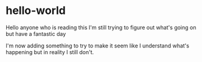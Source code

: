# hello-world
Hello anyone who is reading this I'm still trying to figure out what's going on but have a fantastic day

I'm now adding something to try to make it seem like I understand what's happening but in reality I still don't. 
